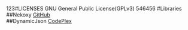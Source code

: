 123#LICENSESGNU General Public License(GPLv3)546456#Libraries  ##Nekoxy[GitHub](https://github.com/veigr/Nekoxy)  ##DynamicJson[CodePlex](http://dynamicjson.codeplex.com/)